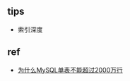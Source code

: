 
## tips
+ 索引深度

## ref
+ [为什么MySQL单表不能超过2000万行](https://bbs.huaweicloud.com/blogs/399181?utm_source=zhihu&utm_medium=bbs-ex&utm_campaign=other&utm_content=content)
